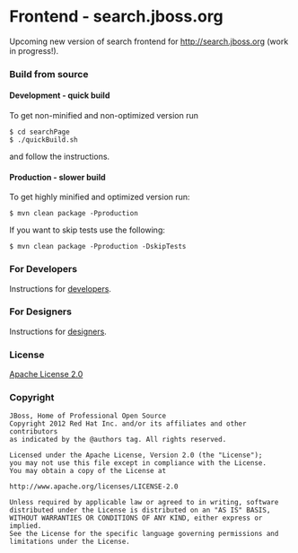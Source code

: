 # Frontend - search.jboss.org

Upcoming new version of search frontend for <http://search.jboss.org> (work in progress!).

### Build from source

#### Development - quick build

To get non-minified and non-optimized version run

    $ cd searchPage
    $ ./quickBuild.sh

and follow the instructions.

#### Production - slower build

To get highly minified and optimized version run:

    $ mvn clean package -Pproduction
    
If you want to skip tests use the following:    
    
    $ mvn clean package -Pproduction -DskipTests

### For Developers

Instructions for [developers](docs/developer.md).

### For Designers

Instructions for [designers](docs/designer.md).

### License

[Apache License 2.0](http://www.apache.org/licenses/LICENSE-2.0)

### Copyright

    JBoss, Home of Professional Open Source
    Copyright 2012 Red Hat Inc. and/or its affiliates and other contributors
    as indicated by the @authors tag. All rights reserved.

    Licensed under the Apache License, Version 2.0 (the "License");
    you may not use this file except in compliance with the License.
    You may obtain a copy of the License at

    http://www.apache.org/licenses/LICENSE-2.0

    Unless required by applicable law or agreed to in writing, software
    distributed under the License is distributed on an "AS IS" BASIS,
    WITHOUT WARRANTIES OR CONDITIONS OF ANY KIND, either express or implied.
    See the License for the specific language governing permissions and
    limitations under the License.